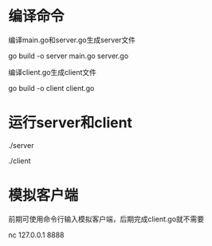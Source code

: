 # 编译命令
编译main.go和server.go生成server文件

go build -o server main.go server.go

编译client.go生成client文件

go build -o client client.go
# 运行server和client
./server 

./client
# 模拟客户端
前期可使用命令行输入模拟客户端，后期完成client.go就不需要

nc 127.0.0.1 8888